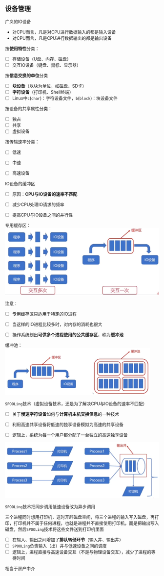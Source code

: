 ## 设备管理

广义的IO设备
- 对CPU而言，凡是对CPU进行数据输入的都是输入设备
- 对CPU而言，凡是CPU进行数据输出的都是输出设备

按**使用特性**分类：
- [ ] 存储设备（U盘、内存、磁盘）
- [ ] 交互IO设备（键盘、鼠标、显示器）

按**信息交换的单位**分类
- [ ] **块设备**（以块为单位，如磁盘、SD卡）
- [ ] **字符设备**（打印机、Shell终端）
- [ ] Linux中`c`(`char`)：字符设备文件，`b`(`block`)：块设备文件

按设备的共享属性分类：
- [ ] 独占
- [ ] 共享
- [ ] 虚拟设备

按传输速率分类：
- [ ] 低速
- [ ] 中速
- [ ] 高速设备



IO设备的缓冲区
- [ ] 原因：**CPU与IO设备的速率不匹配**
- [ ] 减少CPU处理IO请求的频率
- [ ] 提高CPU与IO设备之间的并行性


专用缓存区：
![专用缓存区](../../imgs/linux_special_cache.png)


注意：
- [ ] 专用缓存区只适用于特定的IO进程
- [ ] 当这样的IO进程比较多时，对内存的消耗也很大
- [ ] 操作系统划出**可供多个进程使用的公共缓存区**，称为**缓冲池**



缓冲池：
![缓冲池](../../imgs/linux_buffer_pool.png)


`SPOOLing`技术（虚拟设备技术，还是为了解决CPU与IO设备的速率不匹配）
- [ ] 关于**慢速字符设备**如何与**计算机主机交换信息**的一种技术
- [ ] 利用高速共享设备将低速的独享设备模拟为高速的共享设备
- [ ] 逻辑上，系统为每一个用户都分配了一台独立的高速独享设备


![SPOOLing](../../imgs/linux_spooling.png)
 
`SPOOLing`技术把同步调用低速设备改为异步调用

三个进程同时想用打印机，这时开辟磁盘空间，将三个进程的输入写入磁盘，再打印，打印机并不属于任何进程，也就是进程并不直接使用打印机，而是把输出写入磁盘，然后`SPOOLing`技术将这些文件送到打印机里面



- [ ] 在输入、输出之间增加了**排队转储环节**（输入井、输出井）
- [ ] `SPOOLing`负责输入（出）井与低速设备之间的调度
- [ ] 逻辑上，进程直接与高速设备交互（不是与物理设备交互），减少了进程的等待时间

相当于房产中介
